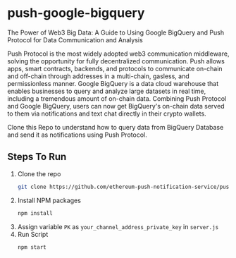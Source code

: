 # push-google-bigquery

The Power of Web3 Big Data: A Guide to Using Google BigQuery and Push Protocol for Data Communication and Analysis

Push Protocol is the most widely adopted web3 communication middleware, solving the opportunity for fully decentralized communication. Push allows apps, smart contracts, backends, and protocols to communicate on-chain and off-chain through addresses in a multi-chain, gasless, and permissionless manner. Google BigQuery is a data cloud warehouse that enables businesses to query and analyze large datasets in real time, including a tremendous amount of on-chain data. Combining Push Protocol and Google BigQuery, users can now get BigQuery's on-chain data served to them via notifications and text chat directly in their crypto wallets.

Clone this Repo to understand how to query data from BigQuery Database and send it as notifications using Push Protocol.

<!-- STEPS TO RUN -->

## Steps To Run

1. Clone the repo
   ```sh
   git clone https://github.com/ethereum-push-notification-service/push-google-bigquery.git
   ```
2. Install NPM packages
   ```sh
   npm install
   ```
3. Assign variable `PK` as `your_channel_address_private_key` in `server.js`
4. Run Script
   ```sh
   npm start
   ```
